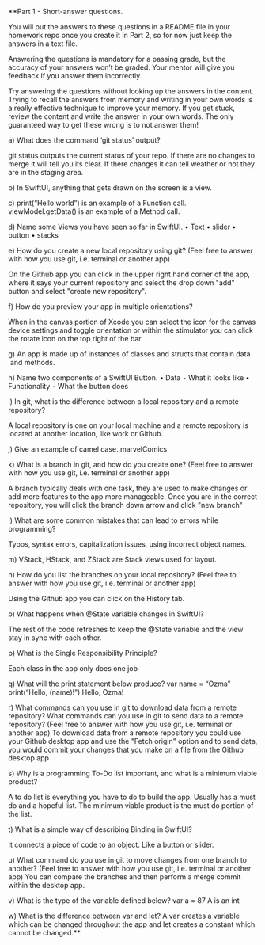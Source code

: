 **Part 1 - Short-answer questions.

You will put the answers to these questions in a README file in your homework repo once you create it in Part 2, so for now just keep the answers in a text file.

Answering the questions is mandatory for a passing grade, but the accuracy of your answers won’t be graded. Your mentor will give you feedback if you answer them incorrectly.

Try answering the questions without looking up the answers in the content. Trying to recall the answers from memory and writing in your own words is a really effective technique to improve your memory. If you get stuck, review the content and write the answer in your own words. The only guaranteed way to get these wrong is to not answer them!

a) What does the command ‘git status’ output?

git status outputs the current status of your repo. If there are no changes to merge it will tell you its clear. If there changes it can tell weather or not they are in the staging area. 


b) In SwiftUI, anything that gets drawn on the screen is a view.


c) print(“Hello world”) is an example of a Function call.
viewModel.getData() is an example of a Method call.


d) Name some Views you have seen so far in SwiftUI.
	•	Text
	•	slider
	•	button
	•	stacks


e) How do you create a new local repository using git? (Feel free to answer with how you use git, i.e. terminal or another app)

On the Github app you can click in the upper right hand corner of the app, where it says your current repository and select the drop down "add" button and select "create new repository". 

f) How do you preview your app in multiple orientations?

When in the canvas portion of Xcode you can select the icon for the canvas device settings and toggle orientation or within the stimulator you can click the rotate icon on the top right of the bar


g) An app is made up of instances of classes and structs that contain data  and methods.

h) Name two components of a SwiftUI Button.
	•	Data 
	⁃	What it looks like
	•	Functionality
	⁃	What the button does

i) In git, what is the difference between a local repository and a remote repository?

A local repository is one on your local machine and a remote repository is located at another location, like work or Github. 

j) Give an example of camel case.
marvelComics

k) What is a branch in git, and how do you create one? (Feel free to answer with how you use git, i.e. terminal or another app)

A branch typically deals with one task, they are used to make changes or add more features to the app more manageable. Once you are in the correct repository, you will click the branch down arrow and click "new branch"

l) What are some common mistakes that can lead to errors while programming?

Typos, syntax errors, capitalization issues, using incorrect object names. 

m) VStack, HStack, and ZStack are Stack views used for layout.


n) How do you list the branches on your local repository? (Feel free to answer with how you use git, i.e. terminal or another app)

Using the Github app you can click on the History tab.

o) What happens when @State variable changes in SwiftUI?

The rest of the code refreshes to keep the @State variable and the view stay in sync with each other. 

p) What is the Single Responsibility Principle?

Each class in the app only does one job

q) What will the print statement below produce?
var name = “Ozma”
print(“Hello, \(name)!”)
Hello, Ozma!

r) What commands can you use in git to download data from a remote repository? What commands can you use in git to send data to a remote repository? (Feel free to answer with how you use git, i.e. terminal or another app)
To download data from a remote repository you could use your Github desktop app and use the "Fetch origin" option and to send data, you would commit your changes that you make on a file from the Github desktop app

s) Why is a programming To-Do list important, and what is a minimum viable product?

A to do list is everything you have to do to build the app. Usually has a must do and a hopeful list. The minimum viable product is the must do portion of the list.

t) What is a simple way of describing Binding in SwiftUI?

It connects a piece of code to an object. Like a button or slider.

u) What command do you use in git to move changes from one branch to another? (Feel free to answer with how you use git, i.e. terminal or another app)
You can compare the branches and then perform a merge commit within the desktop app. 

v) What is the type of the variable defined below?
var a = 87
A is an int

w) What is the difference between var and let?
A var creates a variable which can be changed throughout the app and let creates a constant which cannot be changed.**
